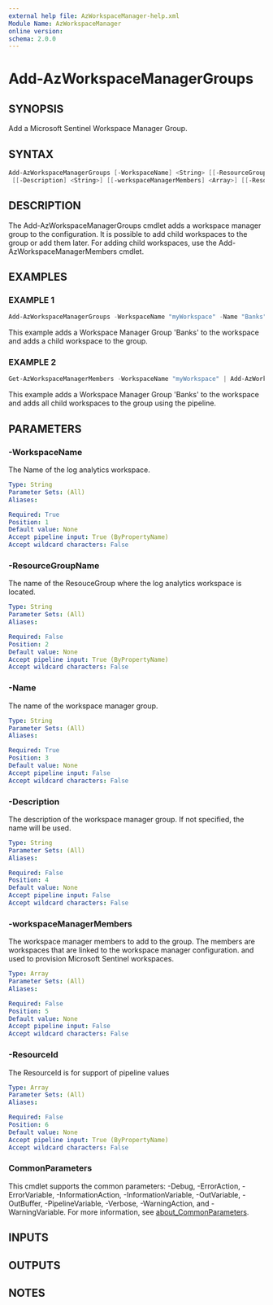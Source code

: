 ```yaml
---
external help file: AzWorkspaceManager-help.xml
Module Name: AzWorkspaceManager
online version:
schema: 2.0.0
---
```


# Add-AzWorkspaceManagerGroups

## SYNOPSIS
Add a Microsoft Sentinel Workspace Manager Group.

## SYNTAX

```powershell
Add-AzWorkspaceManagerGroups [-WorkspaceName] <String> [[-ResourceGroupName] <String>] [-Name] <String>
 [[-Description] <String>] [[-workspaceManagerMembers] <Array>] [[-ResourceId] <Array>] [<CommonParameters>]
```

## DESCRIPTION
The Add-AzWorkspaceManagerGroups cmdlet adds a workspace manager group to the configuration.
It is possible to add child workspaces to the group or add them later.
For adding child
workspaces, use the Add-AzWorkspaceManagerMembers cmdlet.

## EXAMPLES

### EXAMPLE 1
```powershell
Add-AzWorkspaceManagerGroups -WorkspaceName "myWorkspace" -Name "Banks" -workspaceManagerMembers 'myChildWorkspace(***)'
```

This example adds a Workspace Manager Group 'Banks' to the workspace and adds a child workspace to the group.

### EXAMPLE 2
```powershell
Get-AzWorkspaceManagerMembers -WorkspaceName "myWorkspace" | Add-AzWorkspaceManagerGroups -Name "Banks"
```

This example adds a Workspace Manager Group 'Banks' to the workspace and adds all child workspaces to the group using the pipeline.

## PARAMETERS

### -WorkspaceName
The Name of the log analytics workspace.

```yaml
Type: String
Parameter Sets: (All)
Aliases:

Required: True
Position: 1
Default value: None
Accept pipeline input: True (ByPropertyName)
Accept wildcard characters: False
```

### -ResourceGroupName
The name of the ResouceGroup where the log analytics workspace is located.

```yaml
Type: String
Parameter Sets: (All)
Aliases:

Required: False
Position: 2
Default value: None
Accept pipeline input: True (ByPropertyName)
Accept wildcard characters: False
```

### -Name
The name of the workspace manager group.

```yaml
Type: String
Parameter Sets: (All)
Aliases:

Required: True
Position: 3
Default value: None
Accept pipeline input: False
Accept wildcard characters: False
```

### -Description
The description of the workspace manager group.
If not specified, the name will be used.

```yaml
Type: String
Parameter Sets: (All)
Aliases:

Required: False
Position: 4
Default value: None
Accept pipeline input: False
Accept wildcard characters: False
```

### -workspaceManagerMembers
The workspace manager members to add to the group.
The members are workspaces that are linked to the workspace manager configuration.
and used to provision Microsoft Sentinel workspaces.

```yaml
Type: Array
Parameter Sets: (All)
Aliases:

Required: False
Position: 5
Default value: None
Accept pipeline input: False
Accept wildcard characters: False
```

### -ResourceId
The ResourceId is for support of pipeline values 

```yaml
Type: Array
Parameter Sets: (All)
Aliases:

Required: False
Position: 6
Default value: None
Accept pipeline input: True (ByPropertyName)
Accept wildcard characters: False
```

### CommonParameters
This cmdlet supports the common parameters: -Debug, -ErrorAction, -ErrorVariable, -InformationAction, -InformationVariable, -OutVariable, -OutBuffer, -PipelineVariable, -Verbose, -WarningAction, and -WarningVariable. For more information, see [about_CommonParameters](http://go.microsoft.com/fwlink/?LinkID=113216).

## INPUTS

## OUTPUTS

## NOTES


